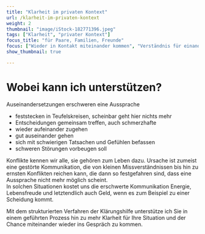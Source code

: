```yaml
---
title: "Klarheit im privaten Kontext"
url: /klarheit-im-privaten-kontext
weight: 2
thumbnail: "image/iStock-182771396.jpeg"
tags: ["Klarheit", "privater Kontext"]
focus_title: "für Paare, Familien, Freunde"
focus: ["Wieder in Kontakt miteinander kommen", "Verständnis für einander verbessern", "Basis für gemeinsame Lösungen schaffen"]
show_thumbnail: true

---
```

# Wobei kann ich unterstützen?

Auseinandersetzungen erschweren eine Aussprache
- feststecken in Teufelskreisen, scheinbar geht hier nichts mehr
- Entscheidungen gemeinsam treffen, auch schmerzhafte
- wieder aufeinander zugehen
- gut auseinander gehen
- sich mit schwierigen Tatsachen und Gefühlen befassen
- schweren Störungen vorbeugen soll

Konflikte kennen wir alle, sie gehören zum Leben dazu. 
Ursache ist zumeist eine gestörte Kommunikation, die von kleinen Missverständnissen bis hin zu ernsten Konflikten reichen kann, die dann so festgefahren sind, dass eine Aussprache nicht mehr möglich scheint.  
In solchen Situationen kostet uns die erschwerte Kommunikation Energie, Lebensfreude und letztendlich auch Geld, wenn es zum Beispiel zu einer Scheidung kommt.  

Mit dem strukturierten Verfahren der Klärungshilfe unterstütze ich Sie in einem geführten Prozess hin zu mehr Klarheit für Ihre Situation und der Chance miteinander wieder ins Gespräch zu kommen.  
